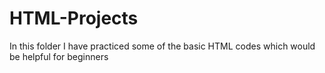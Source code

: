 # HTML-Projects
In this folder I have practiced some of the basic HTML codes which would be helpful for beginners
